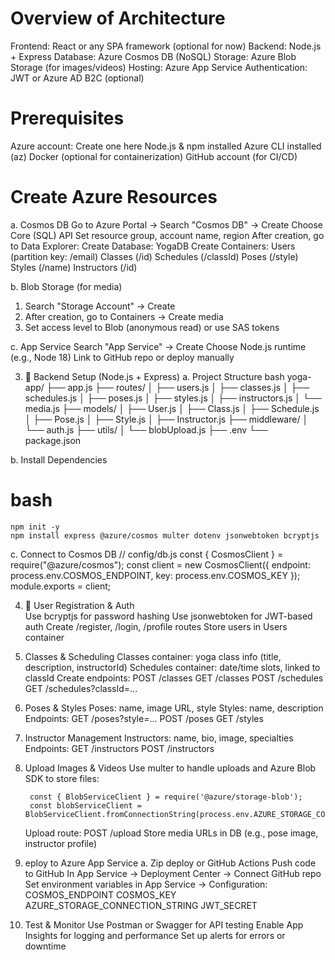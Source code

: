 # Overview of Architecture
Frontend: React or any SPA framework (optional for now)
Backend: Node.js + Express
Database: Azure Cosmos DB (NoSQL)
Storage: Azure Blob Storage (for images/videos)
Hosting: Azure App Service
Authentication: JWT or Azure AD B2C (optional)
# Prerequisites
Azure account: Create one here
Node.js & npm installed
Azure CLI installed (az)
Docker (optional for containerization)
GitHub account (for CI/CD)

# Create Azure Resources
a. Cosmos DB
    Go to Azure Portal → Search "Cosmos DB" → Create
    Choose Core (SQL) API
    Set resource group, account name, region
    After creation, go to Data Explorer:
    Create Database: YogaDB
    Create Containers:
        Users (partition key: /email)
        Classes (/id)
        Schedules (/classId)
        Poses (/style)
        Styles (/name)
        Instructors (/id)

b. Blob Storage (for media)
1. Search "Storage Account" → Create
2. After creation, go to Containers → Create media
3. Set access level to Blob (anonymous read) or use SAS tokens

c. App Service
    Search "App Service" → Create
    Choose Node.js runtime (e.g., Node 18)
    Link to GitHub repo or deploy manually

3. 🧩 Backend Setup (Node.js + Express)
a. Project Structure
bash
yoga-app/
├── app.js
├── routes/
│   ├── users.js
│   ├── classes.js
│   ├── schedules.js
│   ├── poses.js
│   ├── styles.js
│   ├── instructors.js
│   └── media.js
├── models/
│   ├── User.js
│   ├── Class.js
│   ├── Schedule.js
│   ├── Pose.js
│   ├── Style.js
│   ├── Instructor.js
├── middleware/
│   └── auth.js
├── utils/
│   └── blobUpload.js
├── .env
└── package.json

b. Install Dependencies
# bash
    npm init -y
    npm install express @azure/cosmos multer dotenv jsonwebtoken bcryptjs
c. Connect to Cosmos DB
// config/db.js
const { CosmosClient } = require("@azure/cosmos");
const client = new CosmosClient({ endpoint: process.env.COSMOS_ENDPOINT, key: process.env.COSMOS_KEY });
module.exports = client;

4. 👥 User Registration & Auth  
    Use bcryptjs for password hashing
    Use jsonwebtoken for JWT-based auth
    Create /register, /login, /profile routes
    Store users in Users container

5. Classes & Scheduling 
    Classes container: yoga class info (title, description, instructorId)
    Schedules container: date/time slots, linked to classId
    Create endpoints:
        POST /classes
        GET /classes
        POST /schedules
        GET /schedules?classId=...

6. Poses & Styles
    Poses: name, image URL, style
    Styles: name, description
    Endpoints:
        GET /poses?style=...
        POST /poses
        GET /styles

7. Instructor Management
    Instructors: name, bio, image, specialties
        Endpoints:
            GET /instructors
            POST /instructors

8. Upload Images & Videos
    Use multer to handle uploads and Azure Blob SDK to store files:

        const { BlobServiceClient } = require('@azure/storage-blob');
        const blobServiceClient = BlobServiceClient.fromConnectionString(process.env.AZURE_STORAGE_CONNECTION_STRING);

    Upload route: POST /upload
    Store media URLs in DB (e.g., pose image, instructor profile)

9. eploy to Azure App Service
a. Zip deploy or GitHub Actions
    Push code to GitHub
    In App Service → Deployment Center → Connect GitHub repo
    Set environment variables in App Service → Configuration:
        COSMOS_ENDPOINT
        COSMOS_KEY
        AZURE_STORAGE_CONNECTION_STRING
        JWT_SECRET

10. Test & Monitor
    Use Postman or Swagger for API testing
    Enable App Insights for logging and performance
    Set up alerts for errors or downtime
